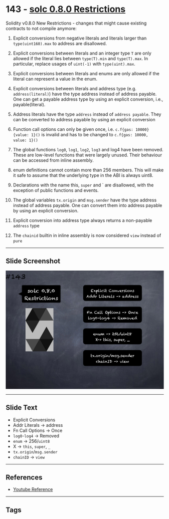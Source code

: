# 143 - [solc 0.8.0 Restrictions](solc%200.8.0%20Restrictions.md)
Solidity v0.8.0 New Restrictions - changes that might cause existing contracts to not compile anymore:

1.  Explicit conversions from negative literals and literals larger than `type(uint160).max` to address are disallowed.
    
2.  Explicit conversions between literals and an integer type `T` are only allowed if the literal lies between `type(T).min` and `type(T).max`. In particular, replace usages of `uint(-1)` with `type(uint).max`.
    
3.  Explicit conversions between literals and enums are only allowed if the literal can represent a value in the enum.
    
4.  Explicit conversions between literals and address type (e.g. `address(literal)`) have the type address instead of address payable. One can get a payable address type by using an explicit conversion, i.e., payable(literal).
    
5.  Address literals have the type `address` instead of `address payable`. They can be converted to address payable by using an explicit conversion
    
6.  Function call options can only be given once, i.e. `c.f{gas: 10000}{value: 1}()` is invalid and has to be changed to `c.f{gas: 10000, value: 1}()`
    
7.  The global functions `log0`, `log1`, `log2`, `log3` and log4 have been removed. These are low-level functions that were largely unused. Their behaviour can be accessed from inline assembly.
    
8.  enum definitions cannot contain more than 256 members. This will make it safe to assume that the underlying type in the ABI is always uint8.
    
9.  Declarations with the name this, `super` and \` are disallowed, with the exception of public functions and events. 
    
10.  The global variables `tx.origin` and `msg.sender` have the type address instead of address payable. One can convert them into address payable by using an explicit conversion.
    
11.  Explicit conversion into address type always returns a non-payable `address` type
    
12.  The `chainid` builtin in inline assembly is now considered `view` instead of `pure`

___
## Slide Screenshot
![143.png](../../images/solidity201/143.png)
___
## Slide Text
- Explicit Conversions
- Addr Literals -> address
- Fn Call Options -> Once 
- `log0`-`log4` -> Removed
- `enum` -> 256/`uint8`
- X -> `this`, `super`, `_`
- `tx.origin`/`msg.sender`
- `chainID` -> `view`
___
## References
- [Youtube Reference](https://youtu.be/C0zBhTgppLQ?t=354)
___
## Tags